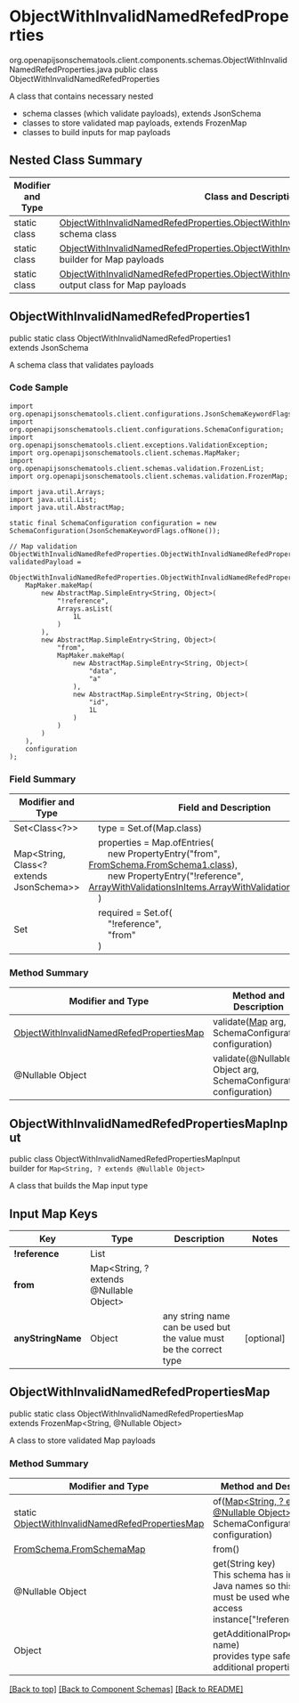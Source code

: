 # ObjectWithInvalidNamedRefedProperties
org.openapijsonschematools.client.components.schemas.ObjectWithInvalidNamedRefedProperties.java
public class ObjectWithInvalidNamedRefedProperties

A class that contains necessary nested
- schema classes (which validate payloads), extends JsonSchema
- classes to store validated map payloads, extends FrozenMap
- classes to build inputs for map payloads

## Nested Class Summary
| Modifier and Type | Class and Description |
| ----------------- | ---------------------- |
| static class | [ObjectWithInvalidNamedRefedProperties.ObjectWithInvalidNamedRefedProperties1](#objectwithinvalidnamedrefedproperties1)<br> schema class |
| static class | [ObjectWithInvalidNamedRefedProperties.ObjectWithInvalidNamedRefedPropertiesMapInput](#objectwithinvalidnamedrefedpropertiesmapinput)<br> builder for Map payloads |
| static class | [ObjectWithInvalidNamedRefedProperties.ObjectWithInvalidNamedRefedPropertiesMap](#objectwithinvalidnamedrefedpropertiesmap)<br> output class for Map payloads |

## ObjectWithInvalidNamedRefedProperties1
public static class ObjectWithInvalidNamedRefedProperties1<br>
extends JsonSchema

A schema class that validates payloads

### Code Sample
```
import org.openapijsonschematools.client.configurations.JsonSchemaKeywordFlags;
import org.openapijsonschematools.client.configurations.SchemaConfiguration;
import org.openapijsonschematools.client.exceptions.ValidationException;
import org.openapijsonschematools.client.schemas.MapMaker;
import org.openapijsonschematools.client.schemas.validation.FrozenList;
import org.openapijsonschematools.client.schemas.validation.FrozenMap;

import java.util.Arrays;
import java.util.List;
import java.util.AbstractMap;

static final SchemaConfiguration configuration = new SchemaConfiguration(JsonSchemaKeywordFlags.ofNone());

// Map validation
ObjectWithInvalidNamedRefedProperties.ObjectWithInvalidNamedRefedPropertiesMap validatedPayload =
    ObjectWithInvalidNamedRefedProperties.ObjectWithInvalidNamedRefedProperties1.validate(
    MapMaker.makeMap(
        new AbstractMap.SimpleEntry<String, Object>(
            "!reference",
            Arrays.asList(
                1L
            )
        ),
        new AbstractMap.SimpleEntry<String, Object>(
            "from",
            MapMaker.makeMap(
                new AbstractMap.SimpleEntry<String, Object>(
                    "data",
                    "a"
                ),
                new AbstractMap.SimpleEntry<String, Object>(
                    "id",
                    1L
                )
            )
        )
    ),
    configuration
);
```

### Field Summary
| Modifier and Type | Field and Description |
| ----------------- | ---------------------- |
| Set<Class<?>> | &nbsp;&nbsp;&nbsp;&nbsp;type = Set.of(Map.class)<br/> |
| Map<String, Class<? extends JsonSchema>> | &nbsp;&nbsp;&nbsp;&nbsp;properties = Map.ofEntries(<br>&nbsp;&nbsp;&nbsp;&nbsp;&nbsp;&nbsp;&nbsp;&nbsp;new PropertyEntry("from", [FromSchema.FromSchema1.class](../../components/schemas/FromSchema.md#fromschema1)),<br>&nbsp;&nbsp;&nbsp;&nbsp;&nbsp;&nbsp;&nbsp;&nbsp;new PropertyEntry("!reference", [ArrayWithValidationsInItems.ArrayWithValidationsInItems1.class](../../components/schemas/ArrayWithValidationsInItems.md#arraywithvalidationsinitems1))<br>&nbsp;&nbsp;&nbsp;&nbsp;)<br> |
| Set<String> | &nbsp;&nbsp;&nbsp;&nbsp;required = Set.of(<br>&nbsp;&nbsp;&nbsp;&nbsp;&nbsp;&nbsp;&nbsp;&nbsp;"!reference",<br>&nbsp;&nbsp;&nbsp;&nbsp;&nbsp;&nbsp;&nbsp;&nbsp;"from"<br>&nbsp;&nbsp;&nbsp;&nbsp;)<br> |

### Method Summary
| Modifier and Type | Method and Description |
| ----------------- | ---------------------- |
| [ObjectWithInvalidNamedRefedPropertiesMap](#objectwithinvalidnamedrefedpropertiesmap) | validate([Map<?, ?>](#objectwithinvalidnamedrefedpropertiesmapinput) arg, SchemaConfiguration configuration) |
| @Nullable Object | validate(@Nullable Object arg, SchemaConfiguration configuration) |
## ObjectWithInvalidNamedRefedPropertiesMapInput
public class ObjectWithInvalidNamedRefedPropertiesMapInput<br>
builder for `Map<String, ? extends @Nullable Object>`

A class that builds the Map input type

## Input Map Keys
| Key | Type |  Description | Notes |
| --- | ---- | ------------ | ----- |
| **!reference** | List<long> |  | |
| **from** | Map<String, ? extends @Nullable Object> |  | |
| **anyStringName** | Object | any string name can be used but the value must be the correct type | [optional] |

## ObjectWithInvalidNamedRefedPropertiesMap
public static class ObjectWithInvalidNamedRefedPropertiesMap<br>
extends FrozenMap<String, @Nullable Object>

A class to store validated Map payloads

### Method Summary
| Modifier and Type | Method and Description |
| ----------------- | ---------------------- |
| static [ObjectWithInvalidNamedRefedPropertiesMap](#objectwithinvalidnamedrefedpropertiesmap) | of([Map<String, ? extends @Nullable Object>](#objectwithinvalidnamedrefedpropertiesmapinput) arg, SchemaConfiguration configuration) |
| [FromSchema.FromSchemaMap](../../components/schemas/FromSchema.md#fromschemamap) | from()<br> |
| @Nullable Object | get(String key)<br>This schema has invalid Java names so this method must be used when you access instance["!reference"],  |
| Object | getAdditionalProperty(String name)<br>provides type safety for additional properties |

[[Back to top]](#top) [[Back to Component Schemas]](../../../README.md#Component-Schemas) [[Back to README]](../../../README.md)
